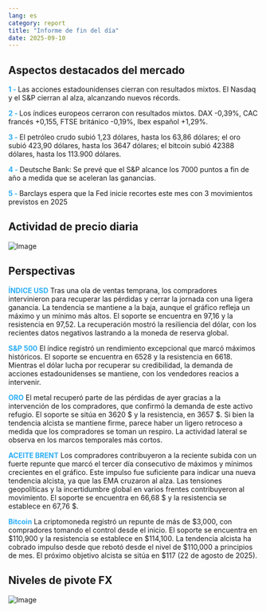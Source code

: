 ```yaml
---
lang: es
category: report
title: "Informe de fin del día"
date: 2025-09-10
---
```



<h2>Aspectos destacados del mercado</h2>
<strong style="color: #2caef7;">1 - </strong> Las acciones estadounidenses cierran con resultados mixtos. El Nasdaq y el S&P cierran al alza, alcanzando nuevos récords.

<strong style="color: #2caef7;">2 - </strong> Los índices europeos cerraron con resultados mixtos. DAX -0,39%, CAC francés +0,155, FTSE británico -0,19%, Ibex español +1,29%.

<strong style="color: #2caef7;">3 - </strong> El petróleo crudo subió 1,23 dólares, hasta los 63,86 dólares; el oro subió 423,90 dólares, hasta los 3647 dólares; el bitcoin subió 42388 dólares, hasta los 113.900 dólares.

<strong style="color: #2caef7;">4 - </strong> Deutsche Bank: Se prevé que el S&P alcance los 7000 puntos a fin de año a medida que se aceleran las ganancias.

<strong style="color: #2caef7;">5 - </strong> Barclays espera que la Fed inicie recortes este mes con 3 movimientos previstos en 2025



<h2>Actividad de precio diaria</h2>
<img src="https://markleighedu.github.io/img/Sep-2025/10-Sep-2025/price.jpg" alt="Image"/>

<h2>Perspectivas</h2>
<strong style="color: #2caef7;">ÍNDICE USD</strong> Tras una ola de ventas temprana, los compradores intervinieron para recuperar las pérdidas y cerrar la jornada con una ligera ganancia. La tendencia se mantiene a la baja, aunque el gráfico refleja un máximo y un mínimo más altos. El soporte se encuentra en 97,16 y la resistencia en 97,52. La recuperación mostró la resiliencia del dólar, con los recientes datos negativos lastrando a la moneda de reserva global.

<strong style="color: #2caef7;">S&P 500</strong> El índice registró un rendimiento excepcional que marcó máximos históricos. El soporte se encuentra en 6528 y la resistencia en 6618. Mientras el dólar lucha por recuperar su credibilidad, la demanda de acciones estadounidenses se mantiene, con los vendedores reacios a intervenir.

<strong style="color: #2caef7;">ORO</strong> El metal recuperó parte de las pérdidas de ayer gracias a la intervención de los compradores, que confirmó la demanda de este activo refugio. El soporte se sitúa en 3620 $ y la resistencia, en 3657 $. Si bien la tendencia alcista se mantiene firme, parece haber un ligero retroceso a medida que los compradores se toman un respiro. La actividad lateral se observa en los marcos temporales más cortos.

<strong style="color: #2caef7;">ACEITE BRENT</strong> Los compradores contribuyeron a la reciente subida con un fuerte repunte que marcó el tercer día consecutivo de máximos y mínimos crecientes en el gráfico. Este impulso fue suficiente para indicar una nueva tendencia alcista, ya que las EMA cruzaron al alza. Las tensiones geopolíticas y la incertidumbre global en varios frentes contribuyeron al movimiento. El soporte se encuentra en 66,68 $ y la resistencia se establece en 67,76 $.

<strong style="color: #2caef7;">Bitcoin</strong> La criptomoneda registró un repunte de más de $3,000, con compradores tomando el control desde el inicio. El soporte se encuentra en $110,900 y la resistencia se establece en $114,100. La tendencia alcista ha cobrado impulso desde que rebotó desde el nivel de $110,000 a principios de mes. El próximo objetivo alcista se sitúa en $117 (22 de agosto de 2025).



<h2>Niveles de pivote FX</h2>
<img src="https://markleighedu.github.io/img/Sep-2025/10-Sep-2025/pivot.jpg" alt="Image"/>